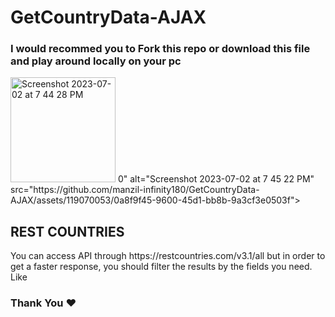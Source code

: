 # GetCountryData-AJAX

<h3>I would recommed you to Fork this repo or download this file and play around locally on your pc</h3>
<img width="168<img width="1680" alt="Screenshot 2023-07-02 at 7 44 28 PM" src="https://github.com/manzil-infinity180/GetCountryData-AJAX/assets/119070053/4e259883-9aaa-4fbd-914a-55d7564554bd">
0" alt="Screenshot 2023-07-02 at 7 45 22 PM" src="https://github.com/manzil-infinity180/GetCountryData-AJAX/assets/119070053/0a8f9f45-9600-45d1-bb8b-9a3cf3e0503f">

<h2>REST COUNTRIES</h2>
You can access API through https://restcountries.com/v3.1/all but in order to get a faster response, you should filter the results by the fields you need. Like

<h3>Thank You ❤️ </h3>
